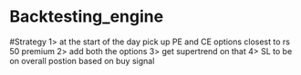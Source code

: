 # Backtesting_engine

#Strategy
1> at the start of the day pick up PE and CE options closest to rs 50 premium
2> add both the options 
3> get supertrend on that
4> SL to be on overall postion based on buy signal 